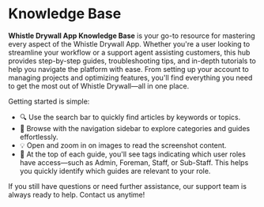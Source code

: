 # Knowledge Base

**Whistle Drywall App Knowledge Base** is your go-to resource for mastering every aspect of the Whistle Drywall App. Whether you're a user looking to streamline your workflow or a support agent assisting customers, this hub provides step-by-step guides, troubleshooting tips, and in-depth tutorials to help you navigate the platform with ease. From setting up your account to managing projects and optimizing features, you'll find everything you need to get the most out of Whistle Drywall—all in one place. 

Getting started is simple:

- 🔍 Use the search bar to quickly find articles by keywords or topics.
- 📂 Browse with the navigation sidebar to explore categories and guides effortlessly.
- 💡 Open and zoom in on images to read the screenshot content.
- 👷 At the top of each guide, you'll see tags indicating which user roles have access—such as Admin, Foreman, Staff, or Sub-Staff. This helps you quickly identify which guides are relevant to your role.

If you still have questions or need further assistance, our support team is always ready to help. Contact us anytime!
